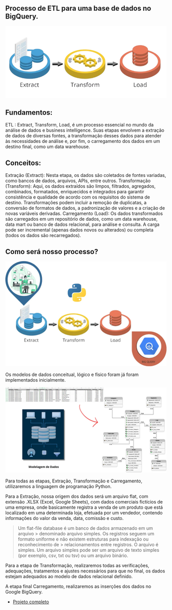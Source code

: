 ## Processo de ETL para uma base de dados no BigQuery.

![alt text](imgs/ETL-transformed.png)

## Fundamentos:
ETL : Extract, Transform, Load, é um processo essencial no mundo da análise de dados e business intelligence. Suas etapas envolvem a extração de dados de diversas fontes, a transformação desses dados para atender às necessidades de análise e, por fim, o carregamento dos dados em um destino final, como um data warehouse.

## Conceitos:
Extração (Extract): Nesta etapa, os dados são coletados de fontes variadas, como bancos de dados, arquivos, APIs, entre outros.
Transformação (Transform): Aqui, os dados extraídos são limpos, filtrados, agregados, combinados, formatados, enriquecidos e integrados para garantir consistência e qualidade de acordo com os requisitos do sistema de destino. Transformações podem incluir a remoção de duplicatas, a conversão de formatos de dados, a padronização de valores e a criação de novas variáveis derivadas.
Carregamento (Load): Os dados transformados são carregados em um repositório de dados, como um data warehouse, data mart ou banco de dados relacional, para análise e consulta. A carga pode ser incremental (apenas dados novos ou alterados) ou completa (todos os dados são recarregados).

## Como será nosso processo?
![alt text](imgs/processo.etl.png)

Os modelos de dados conceitual, lógico e físico foram já foram implementados inicialmente.

![alt text](imgs/modelagem.dados.png)

Para todas as etapas, Extração, Transformação e Carregamento, utilizaremos a linguagem de programação Python.

Para a Extração, nossa origem dos dados será um arquivo flat, com extensão .XLSX (Excel, Google Sheets), com dados comerciais fictícios de uma empresa, onde basicamente registra a venda de um produto que está localizado em uma determinada loja, efetuada por um vendedor, contendo informações do valor da venda, data, comissão e custo.

> Um flat-file database é um banco de dados armazenado em um arquivo > denominado arquivo simples. Os registros seguem um formato uniforme e não existem estruturas para indexação ou reconhecimento de > relacionamentos entre registros. O arquivo é simples. Um arquivo simples pode ser um arquivo de texto simples (por exemplo, csv, txt ou tsv) ou um arquivo binário.

Para a etapa de Transformação, realizaremos todas as verificações, adequações, tratamentos e ajustes necessários para que no final, os dados estejam adequados ao modelo de dados relacional definido.

A etapa final Carregamento, realizaremos as inserções dos dados no Google BigQuery.

* [Projeto completo](Case.Comercial.ETL.ipynb)